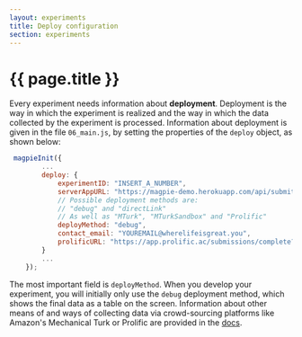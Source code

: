 ```yaml
---
layout: experiments
title: Deploy configuration
section: experiments
---
```


# {{ page.title }}

Every experiment needs information about **deployment**. Deployment is the way in which the experiment is realized and the way in which the data collected by the experiment is processed. Information about deployment is given in the file `06_main.js`, by setting the properties of the `deploy` object, as shown below:

```javascript
 magpieInit({
        ...
        deploy: {
            experimentID: "INSERT_A_NUMBER",
            serverAppURL: "https://magpie-demo.herokuapp.com/api/submit_experiment/",
            // Possible deployment methods are:
            // "debug" and "directLink"
            // As well as "MTurk", "MTurkSandbox" and "Prolific"
            deployMethod: "debug",
            contact_email: "YOUREMAIL@wherelifeisgreat.you",
            prolificURL: "https://app.prolific.ac/submissions/complete?cc=SAMPLE1234"
        }
        ...
    });
```

The most important field is `deployMethod`. When you develop your experiment, you will initially only use the `debug` deployment method, which shows the final data as a table on the screen. Information about other means of and ways of collecting data via crowd-sourcing platforms like Amazon's Mechanical Turk or Prolific are provided in the [docs](https://magpie-ea.github.io/magpie-docs/03_deploying_experiments/01_configuration/).
